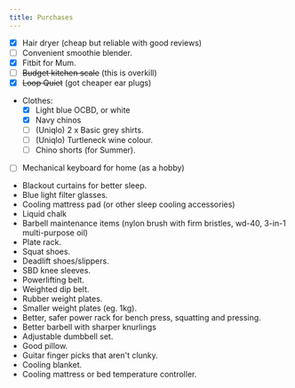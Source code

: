 ```yaml
---
title: Purchases
---
```


- [x] Hair dryer (cheap but reliable with good reviews)
- [ ] Convenient smoothie blender.
- [x] Fitbit for Mum.
- [ ] ~~Budget kitchen scale~~ (this is overkill)
- [x] ~~Loop Quiet~~ (got cheaper ear plugs)
- Clothes:
    - [x] Light blue OCBD, or white
    - [x] Navy chinos
    - [ ] (Uniqlo) 2 x Basic grey shirts.
    - [ ] (Uniqlo) Turtleneck wine colour.
    - [ ] Chino shorts (for Summer).
- [ ] Mechanical keyboard for home (as a hobby)
- Blackout curtains for better sleep.
- Blue light filter glasses.
- Cooling mattress pad (or other sleep cooling accessories)
- Liquid chalk
- Barbell maintenance items (nylon brush with firm bristles, wd-40, 3-in-1 multi-purpose oil)
- Plate rack.
- Squat shoes.
- Deadlift shoes/slippers.
- SBD knee sleeves.
- Powerlifting belt.
- Weighted dip belt.
- Rubber weight plates.
- Smaller weight plates (eg. 1kg).
- Better, safer power rack for bench press, squatting and pressing.
- Better barbell with sharper knurlings
- Adjustable dumbbell set.
- Good pillow.
- Guitar finger picks that aren't clunky.
- Cooling blanket.
- Cooling mattress or bed temperature controller.
